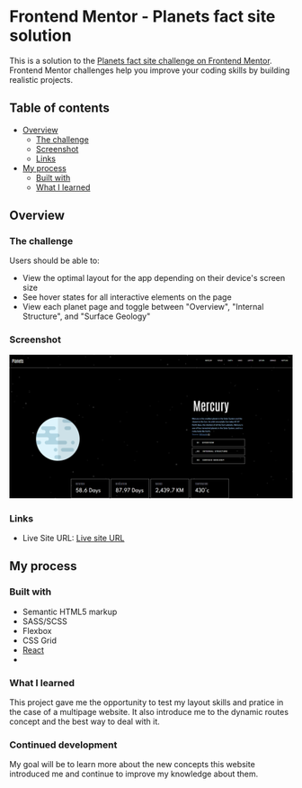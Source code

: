 # Frontend Mentor - Planets fact site solution

This is a solution to the [Planets fact site challenge on Frontend Mentor](https://www.frontendmentor.io/challenges/planets-fact-site-gazqN8w_f). Frontend Mentor challenges help you improve your coding skills by building realistic projects.

## Table of contents

-   [Overview](#overview)
    -   [The challenge](#the-challenge)
    -   [Screenshot](#screenshot)
    -   [Links](#links)
-   [My process](#my-process)
    -   [Built with](#built-with)
    -   [What I learned](#what-i-learned)
## Overview

### The challenge

Users should be able to:

-   View the optimal layout for the app depending on their device's screen size
-   See hover states for all interactive elements on the page
-   View each planet page and toggle between "Overview", "Internal Structure", and "Surface Geology"

### Screenshot

![Planet facts site](public/assets/screenshot.PNG)

### Links
-   Live Site URL: [Live site URL ](https://planets-fact-site-gilt.vercel.app/Mercury)

## My process

### Built with

-   Semantic HTML5 markup
-   SASS/SCSS
-   Flexbox
-   CSS Grid
-   [React](https://reactjs.org/)
-   
### What I learned

This project gave me the opportunity to test my layout skills and pratice in the case of a multipage website.
It also introduce me to the dynamic routes concept and the best way to deal with it.

### Continued development

My goal will be to learn more about the new concepts this website introduced me and continue to improve my knowledge about them.


